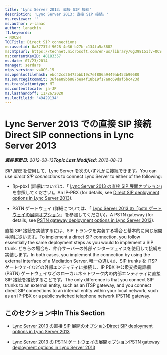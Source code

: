 ```yaml
---
title: 'Lync Server 2013: 直接 SIP 接続'
description: 'Lync Server 2013: 直接 SIP 接続。'
ms.reviewer: ''
ms.author: v-lanac
author: lanachin
f1.keywords:
- NOCSH
TOCTitle: Direct SIP connections
ms:assetid: 0a37737d-9628-4e36-b27b-c134fa5a3882
ms:mtpsurl: https://technet.microsoft.com/en-us/library/Gg398151(v=OCS.15)
ms:contentKeyID: 48183357
ms.date: 07/23/2014
manager: serdars
mtps_version: v=OCS.15
ms.openlocfilehash: ebc42cd26472bbb19c7ef886a9449ab453b90680
ms.sourcegitcommit: 36fee89bb887bea4f18b19f17a8c69daf5bc423d
ms.translationtype: MT
ms.contentlocale: ja-JP
ms.lasthandoff: 11/26/2020
ms.locfileid: "49429134"
---
```

# <a name="direct-sip-connections-in-lync-server-2013"></a><span data-ttu-id="9c429-103">Lync Server 2013 での直接 SIP 接続</span><span class="sxs-lookup"><span data-stu-id="9c429-103">Direct SIP connections in Lync Server 2013</span></span>

<div data-xmlns="http://www.w3.org/1999/xhtml">

<div class="topic" data-xmlns="http://www.w3.org/1999/xhtml" data-msxsl="urn:schemas-microsoft-com:xslt" data-cs="https://msdn.microsoft.com/">

<div data-asp="https://msdn2.microsoft.com/asp">



</div>

<div id="mainSection">

<div id="mainBody"><span data-ttu-id="9c429-104">

<span> </span></span><span class="sxs-lookup"><span data-stu-id="9c429-104">

<span> </span></span></span>

<span data-ttu-id="9c429-105">_**最終更新日:** 2012-08-13_</span><span class="sxs-lookup"><span data-stu-id="9c429-105">_**Topic Last Modified:** 2012-08-13_</span></span>

<span data-ttu-id="9c429-106">*SIP 接続* を使用して、Lync Server を次のいずれかに接続できます。</span><span class="sxs-lookup"><span data-stu-id="9c429-106">You can use *direct SIP connections* to connect Lync Server to either of the following:</span></span>

  - <span data-ttu-id="9c429-107">[Ip-pbx] (詳細については、「 [Lync Server 2013 の直接 SIP 展開オプション](lync-server-2013-direct-sip-deployment-options.md)」を参照してください)。</span><span class="sxs-lookup"><span data-stu-id="9c429-107">An IP-PBX (for details, see [Direct SIP deployment options in Lync Server 2013](lync-server-2013-direct-sip-deployment-options.md)).</span></span>

  - <span data-ttu-id="9c429-108">PSTN ゲートウェイ (詳細については、「 [Lync Server 2013 の「pstn ゲートウェイの展開オプション](lync-server-2013-pstn-gateway-deployment-options.md)」を参照してください)。</span><span class="sxs-lookup"><span data-stu-id="9c429-108">A PSTN gateway (for details, see [PSTN gateway deployment options in Lync Server 2013](lync-server-2013-pstn-gateway-deployment-options.md)).</span></span>

<span data-ttu-id="9c429-109">直接 SIP 接続を実装するには、SIP トランクを実装する場合と基本的に同じ展開手順に従います。</span><span class="sxs-lookup"><span data-stu-id="9c429-109">To implement a direct SIP connection, you follow essentially the same deployment steps as you would to implement a SIP trunk.</span></span> <span data-ttu-id="9c429-110">どちらの場合も、仲介サーバーの外部インターフェイスを使用して接続を実装します。</span><span class="sxs-lookup"><span data-stu-id="9c429-110">In both cases, you implement the connection by using the external interface of a Mediation Server.</span></span> <span data-ttu-id="9c429-111">唯一の違いは、SIP trunks を ITSP ゲートウェイなどの外部エンティティに接続し、IP PBX や公衆交換電話網 (PSTN) ゲートウェイなどのローカルネットワーク内の内部エンティティに直接 SIP 接続を接続することです。</span><span class="sxs-lookup"><span data-stu-id="9c429-111">The only difference is that you connect SIP trunks to an external entity, such as an ITSP gateway, and you connect direct SIP connections to an internal entity within your local network, such as an IP-PBX or a public switched telephone network (PSTN) gateway.</span></span>

<div>

## <a name="in-this-section"></a><span data-ttu-id="9c429-112">このセクション中</span><span class="sxs-lookup"><span data-stu-id="9c429-112">In This Section</span></span>

  - [<span data-ttu-id="9c429-113">Lync Server 2013 の直接 SIP 展開のオプション</span><span class="sxs-lookup"><span data-stu-id="9c429-113">Direct SIP deployment options in Lync Server 2013</span></span>](lync-server-2013-direct-sip-deployment-options.md)

  - [<span data-ttu-id="9c429-114">Lync Server 2013 の PSTN ゲートウェイの展開オプション</span><span class="sxs-lookup"><span data-stu-id="9c429-114">PSTN gateway deployment options in Lync Server 2013</span></span>](lync-server-2013-pstn-gateway-deployment-options.md)

<span data-ttu-id="9c429-115"></div>

</div>

<span> </span>

</div>

</div>

</span><span class="sxs-lookup"><span data-stu-id="9c429-115"></div>

</div>

<span> </span>

</div>

</div>

</span></span></div>

